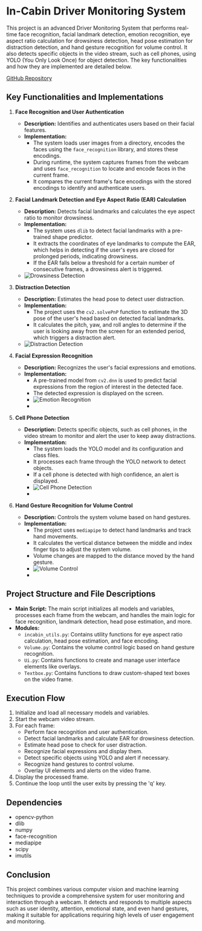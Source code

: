 # In-Cabin Driver Monitoring System

This project is an advanced Driver Monitoring System that performs real-time face recognition, facial landmark detection, emotion recognition, eye aspect ratio calculation for drowsiness detection, head pose estimation for distraction detection, and hand gesture recognition for volume control. It also detects specific objects in the video stream, such as cell phones, using YOLO (You Only Look Once) for object detection. The key functionalities and how they are implemented are detailed below.

[GitHub Repository](https://github.com/soorajabraham1/Driver-Monitoring-System)

## Key Functionalities and Implementations

1. **Face Recognition and User Authentication**
    - **Description:** Identifies and authenticates users based on their facial features.
    - **Implementation:**
        - The system loads user images from a directory, encodes the faces using the `face_recognition` library, and stores these encodings.
        - During runtime, the system captures frames from the webcam and uses `face_recognition` to locate and encode faces in the current frame.
        - It compares the current frame's face encodings with the stored encodings to identify and authenticate users.
    

2. **Facial Landmark Detection and Eye Aspect Ratio (EAR) Calculation**
    - **Description:** Detects facial landmarks and calculates the eye aspect ratio to monitor drowsiness.
    - **Implementation:**
        - The system uses `dlib` to detect facial landmarks with a pre-trained shape predictor.
        - It extracts the coordinates of eye landmarks to compute the EAR, which helps in detecting if the user's eyes are closed for prolonged periods, indicating drowsiness.
        - If the EAR falls below a threshold for a certain number of consecutive frames, a drowsiness alert is triggered.
    - ![Drowsiness Detection](users/drowsy.png)

3. **Distraction Detection**
    - **Description:** Estimates the head pose to detect user distraction.
    - **Implementation:**
        - The project uses the `cv2.solvePnP` function to estimate the 3D pose of the user's head based on detected facial landmarks.
        - It calculates the pitch, yaw, and roll angles to determine if the user is looking away from the screen for an extended period, which triggers a distraction alert.
    - ![Distraction Detection](users/dist.png)

4. **Facial Expression Recognition**
    - **Description:** Recognizes the user's facial expressions and emotions.
    - **Implementation:**
        - A pre-trained model from `cv2.dnn` is used to predict facial expressions from the region of interest in the detected face.
        - The detected expression is displayed on the screen.
        - ![Emotion Recognition](users/happy.png)
        - 
5. **Cell Phone Detection**
    - **Description:** Detects specific objects, such as cell phones, in the video stream to monitor and alert the user to keep away distractions.
    - **Implementation:**
        - The system loads the YOLO model and its configuration and class files.
        - It processes each frame through the YOLO network to detect objects.
        - If a cell phone is detected with high confidence, an alert is displayed.
        - ![Cell Phone Detection](users/phone.png)
        - 
6. **Hand Gesture Recognition for Volume Control**
    - **Description:** Controls the system volume based on hand gestures.
    - **Implementation:**
        - The project uses `mediapipe` to detect hand landmarks and track hand movements.
        - It calculates the vertical distance between the middle and index finger tips to adjust the system volume.
        - Volume changes are mapped to the distance moved by the hand gesture.
        - ![Volume Control](users/volume.png)
        - 
## Project Structure and File Descriptions

- **Main Script:** The main script initializes all models and variables, processes each frame from the webcam, and handles the main logic for face recognition, landmark detection, head pose estimation, and more.
- **Modules:**
    - `incabin_utils.py`: Contains utility functions for eye aspect ratio calculation, head pose estimation, and face encoding.
    - `Volume.py`: Contains the volume control logic based on hand gesture recognition.
    - `Ui.py`: Contains functions to create and manage user interface elements like overlays.
    - `Textbox.py`: Contains functions to draw custom-shaped text boxes on the video frame.

## Execution Flow

1. Initialize and load all necessary models and variables.
2. Start the webcam video stream.
3. For each frame:
    - Perform face recognition and user authentication.
    - Detect facial landmarks and calculate EAR for drowsiness detection.
    - Estimate head pose to check for user distraction.
    - Recognize facial expressions and display them.
    - Detect specific objects using YOLO and alert if necessary.
    - Recognize hand gestures to control volume.
    - Overlay UI elements and alerts on the video frame.
4. Display the processed frame.
5. Continue the loop until the user exits by pressing the 'q' key.

## Dependencies

- opencv-python
- dlib
- numpy
- face-recognition
- mediapipe
- scipy
- imutils

## Conclusion

This project combines various computer vision and machine learning techniques to provide a comprehensive system for user monitoring and interaction through a webcam. It detects and responds to multiple aspects such as user identity, attention, emotional state, and even hand gestures, making it suitable for applications requiring high levels of user engagement and monitoring.

